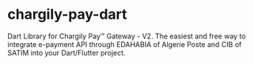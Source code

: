 # chargily-pay-dart
Dart Library for Chargily Pay™ Gateway - V2. The easiest and free way to integrate e-payment API through EDAHABIA of Algerie Poste and CIB of SATIM into your Dart/Flutter project.
